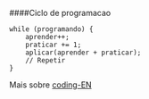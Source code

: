 ####Ciclo de programacao

```
while (programando) {
    aprender++;
    praticar += 1;
    aplicar(aprender + praticar);
    // Repetir
}
```


Mais sobre [coding-EN](../../english/coding-cycle/coding-cycle.md)